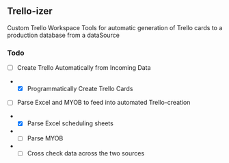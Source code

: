 ## Trello-izer

Custom Trello Workspace Tools for automatic generation of Trello cards to a production database from a dataSource

### Todo

- [ ] Create Trello Automatically from Incoming Data
- - [x] Programmatically Create Trello Cards
- [ ] Parse Excel and MYOB to feed into automated Trello-creation
- - [x] Parse Excel scheduling sheets
- - [ ] Parse MYOB
- - [ ] Cross check data across the two sources
